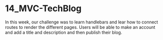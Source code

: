 # 14_MVC-TechBlog

In this week, our challenge was to learn handlebars and lear how to connect routes to render the different pages. Users will be able to make an account and add a title and description and then publish their blog.
